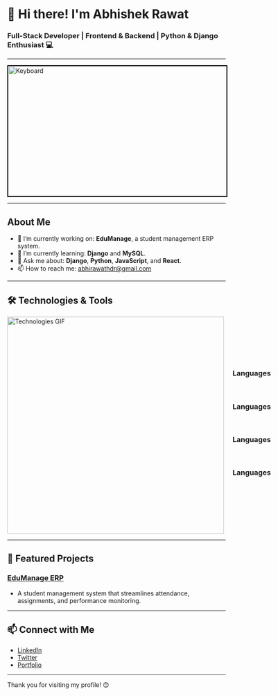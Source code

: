 # 👋 Hi there! I'm Abhishek Rawat

### Full-Stack Developer | Frontend & Backend | Python & Django Enthusiast 💻

---

<!-- Keyboard Image at the Top -->
<img src="https://raw.githubusercontent.com/AbhishekRawat2003/AbhishekRawat2003/1fbba1b808ae4e62f3939a0dc0bbfe1dd053acb4/keyboard.jpg" alt="Keyboard" width="100%" height="300" style="border: 2px solid #000;">

---

## About Me
- 🔭 I’m currently working on: **EduManage**, a student management ERP system.
- 🌱 I’m currently learning: **Django** and **MySQL**.
- 💬 Ask me about: **Django**, **Python**, **JavaScript**, and **React**.
- 📫 How to reach me: [abhirawathdr@gmail.com](mailto:abhirawathdr@gmail.com)

---
## 🛠️ Technologies & Tools

<div style="display: flex; align-items: center;">
     <div style=" ">
     <img src="https://raw.githubusercontent.com/AbhishekRawat2003/AbhishekRawat2003/1fbba1b808ae4e62f3939a0dc0bbfe1dd053acb4/Skills_Animation_Dark.gif" alt="Technologies GIF" width="500" style="margin-right: 20px;">
     </div>
     <div style=" ">
          <h3 >Languages</h3>
          <br>
          <h3 >Languages</h3>
          <br>
          <h3 >Languages</h3>
          <br>
          <h3 >Languages</h3>
          <br>
     </div>
</div>



---

## 📂 Featured Projects
### [EduManage ERP](https://github.com/Abhirawat9639/EduManage-ERP)
- A student management system that streamlines attendance, assignments, and performance monitoring.

---

## 📫 Connect with Me
- [LinkedIn](https://www.linkedin.com/in/your-profile)
- [Twitter](https://twitter.com/your-profile)
- [Portfolio](https://your-portfolio-link.com)

---

Thank you for visiting my profile! 😊
